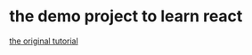 # the demo project to learn react

[the original tutorial](https://github.com/sanyuan0704/react-cloud-music/tree/chapter1)
